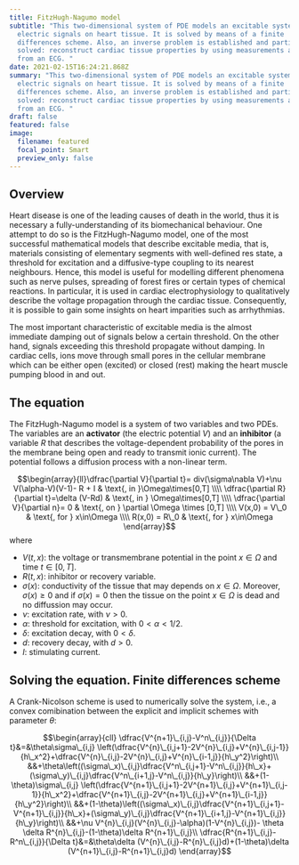 ```yaml
---
title: FitzHugh-Nagumo model
subtitle: "This two-dimensional system of PDE models an excitable system such as
  electric signals on heart tissue. It is solved by means of a finite
  differences scheme. Also, an inverse problem is established and partially
  solved: reconstruct cardiac tissue properties by using measurements available
  from an ECG. "
date: 2021-02-15T16:24:21.868Z
summary: "This two-dimensional system of PDE models an excitable system such as
  electric signals on heart tissue. It is solved by means of a finite
  differences scheme. Also, an inverse problem is established and partially
  solved: reconstruct cardiac tissue properties by using measurements available
  from an ECG. "
draft: false
featured: false
image:
  filename: featured
  focal_point: Smart
  preview_only: false
---
```

## Overview

Heart disease is one of the leading causes of death in the world, thus it is necessary a fully-understanding of its biomechanical behaviour. One attempt to do so is the FitzHugh-Nagumo model, one of the most successful mathematical models that describe excitable media, that is, materials consisting of elementary segments with well-defined res state, a threshold for excitation and a diffusive-type coupling to its nearest neighbours. Hence, this model is useful for modelling different phenomena such as nerve pulses, spreading of forest fires or certain types of chemical reactions. In particular, it is used in cardiac electrophysiology to qualitatively describe the voltage propagation through the cardiac tissue. Consequently, it is possible to gain some insights on heart imparities such as arrhythmias.  

The most important characteristic of excitable media is the almost immediate damping out of signals below a certain threshold. On the other hand, signals exceeding this threshold propagate without damping. In cardiac cells, ions move through small pores in the cellular membrane which can be either open (excited) or closed (rest) making the heart muscle pumping blood in and out.

## The equation

The FitzHugh-Nagumo model is a system of two variables and two PDEs. The variables are an **activator** (the electric potential $V$) and an **inhibitor** (a variable $R$ that describes the voltage-dependent probability of the pores in the membrane being open and ready to transmit ionic current). The potential follows a diffusion process with a non-linear term.     

$$\begin{array}{ll}\dfrac{\partial V}{\partial t}= div(\sigma\nabla V)+\nu V(\alpha-V)(V-1)- R + I & \text{, in }\Omega\times[0,T] \\\\
\dfrac{\partial R}{\partial t}=\delta (V-Rd) & \text{, in } \Omega\times[0,T] \\\\
\dfrac{\partial V}{\partial n}= 0 & \text{, on } \partial \Omega \times [0,T] \\\\
V(x,0) = V\_0 & \text{, for } x\in\Omega \\\\
R(x,0) = R\_0 & \text{, for } x\in\Omega
\end{array}$$
where
- $V(t,x)$: the voltage or transmembrane potential in the point $x\in\Omega$ and time $t\in[0,T]$. 
- $R(t,x)$: inhibitor or recovery variable.
- $\sigma(x)$: conductivity of the tissue that may depends on $x\in\Omega$. Moreover, $\sigma(x)\geq0$ and if $\sigma(x)=0$ then the tissue on the point $x\in\Omega$ is dead and no diffussion may occur.
- $\nu$: excitation rate, with $\nu>0$.
- $\alpha$: threshold for excitation, with $0<\alpha<1/2$.
- $\delta$: excitation decay, with $0<\delta$.
- $d$: recovery decay, with $d>0$.
- $I$: stimulating current. 

## Solving the equation. Finite differences scheme

A Crank-Nicolson scheme is used to numerically solve the system, i.e., a convex comibination between the explicit and implicit schemes with parameter $\theta$:

$$\begin{array}{cll}
 \dfrac{V^{n+1}\_{i,j}-V^n\_{i,j}}{\Delta t}&=&\theta\sigma\_{i,j} \left(\dfrac{V^{n}\_{i,j+1}-2V^{n}\_{i,j}+V^{n}\_{i,j-1}}{h\_x^2}+\dfrac{V^{n}\_{i,j}-2V^{n}\_{i,j}+V^{n}\_{i-1,j}}{h\_y^2}\right)\\
 &&+\theta\left((\sigma\_x)\_{i,j}\dfrac{V^n\_{i,j+1}-V^n\_{i,j}}{h\_x}+(\sigma\_y)\_{i,j}\dfrac{V^n\_{i+1,j}-V^n\_{i,j}}{h\_y}\right)\\
 &&+(1-\theta)\sigma\_{i,j} \left(\dfrac{V^{n+1}\_{i,j+1}-2V^{n+1}\_{i,j}+V^{n+1}\_{i,j-1}}{h\_x^2}+\dfrac{V^{n+1}\_{i,j}-2V^{n+1}\_{i,j}+V^{n+1}\_{i-1,j}}{h\_y^2}\right)\\
 &&+(1-\theta)\left((\sigma\_x)\_{i,j}\dfrac{V^{n+1}\_{i,j+1}-V^{n+1}\_{i,j}}{h\_x}+(\sigma\_y)\_{i,j}\dfrac{V^{n+1}\_{i+1,j}-V^{n+1}\_{i,j}}{h\_y}\right)\\
 &&+\nu V^{n}\_{i,j}(V^{n}\_{i,j}-\alpha)(1-V^{n}\_{i,j})- \theta \delta R^{n}\_{i,j}-(1-\theta)\delta R^{n+1}\_{i,j}\\
\dfrac{R^{n+1}\_{i,j}-R^n\_{i,j}}{\Delta t}&=&\theta\delta (V^{n}\_{i,j}-R^{n}\_{i,j}d)+(1-\theta)\delta (V^{n+1}\_{i,j}-R^{n+1}\_{i,j}d) \end{array}$$     

